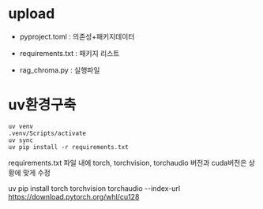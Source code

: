 # upload
- pyproject.toml : 의존성+패키지데이터

- requirements.txt : 패키지 리스트

- rag_chroma.py : 실행파일

# uv환경구축
```
uv venv
.venv/Scripts/activate
uv sync
uv pip install -r requirements.txt
```
requirements.txt 파일 내에 torch, torchvision, torchaudio 버전과 cuda버전은 상황에 맞게 수정

uv pip install torch torchvision torchaudio --index-url https://download.pytorch.org/whl/cu128

